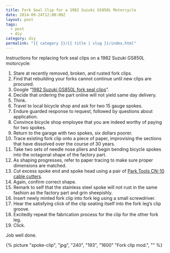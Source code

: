 ```yaml
---
title: Fork Seal Clip for a 1982 Suzuki GS850L Motorcycle
date: 2014-09-24T12:00:00Z
layout: post
tags:
  - post
  - diy
category: diy
permalink: "{{ category }}/{{ title | slug }}/index.html"
---
```


Instructions for replacing fork seal clips on a 1982 Suzuki GS850L motorcycle:

1. Stare at recently removed, broken, and rusted fork clips.
1. Find that rebuilding your forks cannot continue until new clips are procured.
1. Google &ldquo;[1982 Suzuki GS850L fork seal clips](https://www.google.com/#q=1982+Suzuki+GS850L+fork+seal+clips)&rdquo;.
1. Decide that ordering the part online will not yield same day delivery.
1. Think.
1. Travel to local bicycle shop and ask for two 15 gauge spokes.
1. Endure guarded response to request, followed by questions about application.
1. Convince bicycle shop employee that you are indeed worthy of paying for two spokes.
1. Return to the garage with two spokes, six dollars poorer.
1. Trace existing fork clip onto a piece of paper, improvising the sections that have dissolved over the course of 30 years.
1. Take two sets of needle nose pliers and begin bending bicycle spokes into the octagonal shape of the factory part.
1. As shaping progresses, refer to paper tracing to make sure proper dimensions are matched.
1. Cut excess spoke end and spoke head using a pair of [Park Tools CN-10 cable cutters](http://www.parktool.com/product/professional-cable-and-housing-cutter-cn-10).
1. Again, confirm correct shape.
1. Remark to self that the stainless steel spoke will not rust in the same fashion as the factory part and grin sheepishly.
1. Insert newly minted fork clip into fork leg using a small screwdriver.
1. Hear the satisfying click of the clip seating itself into the fork leg&rsquo;s clip groove.
1. Excitedly repeat the fabrication process for the clip for the other fork leg.
1. Click.

Job well done.

{% picture "spoke-clip", "jpg", "240", "193", "1600" "Fork clip mod.", "" %}
